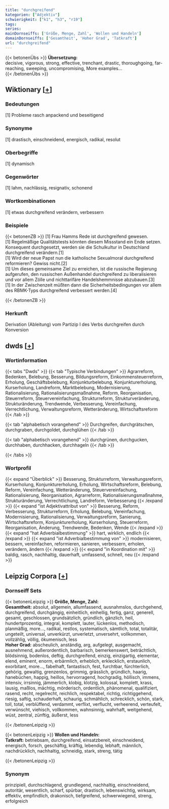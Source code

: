 ```yaml
---
title: "durchgreifend"
kategorien: ["Adjektiv"]
schwierigkeit: ["k1", "h3", "r19"]
tags:
series:
mainDornseiffs: ['Größe, Menge, Zahl', 'Wollen und Handeln']
domainDornseiffs: ['Gesamtheit', 'Hoher Grad', 'Tatkraft']
url: "durchgreifend"
---
```


{{< betonenÜbs >}}
**Übersetzung:**  
decisive, vigorous, strong, effective, trenchant, drastic, thoroughgoing, far-reaching, sweeping, uncompromising, More examples...  
{{< /betonenÜbs >}}

## Wiktionary [[+](https://de.wiktionary.org/wiki/durchgreifend)]

### Bedeutungen
[1] Probleme rasch anpackend und beseitigend  

### Synonyme
[1] drastisch, einschneidend, energisch, radikal, resolut  

### Oberbegriffe
[1] dynamisch  

### Gegenwörter
[1] lahm, nachlässig, resignativ, schonend  

### Wortkombinationen
[1] etwas durchgreifend verändern, verbessern  

### Beispiele
{{< betonenZB >}}
[1] Frau Hamms Rede ist durchgreifend gewesen.  
[1] Regelmäßige Qualitätstests könnten diesem Missstand ein Ende setzen. Konsequent durchgesetzt, werden sie die Schulkultur in Deutschland durchgreifend verändern.[1]  
[1] Wird der neue Papst nun die katholische Sexualmoral durchgreifend reformieren? Gewiss nicht.[2]  
[1] Um dieses gemeinsame Ziel zu erreichen, ist die russische Regierung aufgerufen, den russischen Außenhandel durchgreifend zu liberalisieren und vor allem Zölle und nichttarifäre Handelshemmnisse abzubauen.[3]  
[1] In der Zwischenzeit müßten dann die Sicherheitsbedingungen vor allem des RBMK-Typs durchgreifend verbessert werden.[4]  

{{< /betonenZB >}}
### Herkunft
Derivation (Ableitung) vom Partizip I des Verbs durchgreifen durch Konversion  



## dwds [[+](https://www.dwds.de/wb/durchgreifend)]

### Wortinformation
{{< tabs "Dwds" >}}
{{< tab "Typische Verbindungen" >}}
Agrarreform, Bedenken, Belebung, Besserung, Bildungsreform, Einkommensteuerreform, Erholung, Geschäftsbelebung, Konjunkturbelebung, Konjunkturerholung, Kurserholung, Landreform, Marktbelebung, Modernisierung, Rationalisierung, Rationalisierungsmaßnahme, Reform, Reorganisation, Steuerreform, Steuervereinfachung, Strukturreform, Strukturveränderung, Strukturänderung, Trendwende, Verbesserung, Vereinfachung, Verrechtlichung, Verwaltungsreform, Wetteränderung, Wirtschaftsreform
{{< /tab >}}

{{< tab "alphabetisch vorangehend" >}}
Durchgreifen, durchgrätschen, durchgraben, durchgoldet, durchglühen
{{< /tab >}}

{{< tab "alphabetisch vorangehend" >}}
durchgrünen, durchgucken, durchhaben, durchhacken, durchhageln
{{< /tab >}}

{{< /tabs >}}

### Wortprofil
{{< expand "Überblick" >}} Besserung, Strukturreform, Verwaltungsreform, Kurserholung, Konjunkturerholung, Erholung, Wirtschaftsreform, Belebung, Reform, Vereinfachung, Wetteränderung, Steuervereinfachung, Rationalisierung, Reorganisation, Agrarreform, Rationalisierungsmaßnahme, Strukturänderung, Verrechtlichung, Landreform, Verbesserung {{< /expand >}}
{{< expand "ist Adjektivattribut von" >}} Besserung, Reform, Verbesserung, Strukturreform, Erholung, Belebung, Vereinfachung, Modernisierung, Rationalisierung, Verwaltungsreform, Sanierung, Wirtschaftsreform, Konjunkturerholung, Kurserholung, Steuerreform, Reorganisation, Änderung, Trendwende, Bedenken, Wende {{< /expand >}}
{{< expand "hat Adverbialbestimmung" >}} hart, wirklich, endlich {{< /expand >}}
{{< expand "ist Adverbialbestimmung von" >}} modernisieren, bessern, vereinfachen, reformieren, sanieren, verbessern, erholen, verändern, ändern {{< /expand >}}
{{< expand "in Koordination mit" >}} baldig, rasch, nachhaltig, dauerhaft, umfassend, schnell, neu {{< /expand >}}

## Leipzig Corpora [[+](https://corpora.uni-leipzig.de/en/res?word=durchgreifend&corpusId=deu_newscrawl-public_2018)]

### Dornseiff Sets
{{< betonenLeipzig >}}
**Größe, Menge, Zahl:**  
**Gesamtheit:** absolut, allgemein, allumfassend, ausnahmslos, durchgehend, durchgreifend, durchgängig, einheitlich, einhellig, fertig, ganz, generell, gesamt, geschlossen, grundsätzlich, gründlich, gänzlich, heil, hundertprozentig, integral, komplett, lauter, lückenlos, methodisch, planmäßig, more..., radikal, restlos, systematisch, sämtlich, total, totalitär, ungeteilt, universal, unverkürzt, unverletzt, unversehrt, vollkommen, vollzählig, völlig, ökumenisch, less  
**Hoher Grad:** abscheulich, anständig, arg, aufgelegt, ausgemacht, ausnehmend, außerordentlich, barbarisch, bemerkenswert, beträchtlich, blödsinnig, bodenlos, deftig, durchgreifend, einzig, einzigartig, elementar, elend, eminent, enorm, erbärmlich, erheblich, erklecklich, erstaunlich, exorbitant, more..., fabelhaft, fantastisch, fest, furchtbar, fürchterlich, gehörig, gewaltig, grenzenlos, grimmig, grässlich, gründlich, haarig, hanebüchen, happig, heillos, hervorragend, hochgradig, höllisch, immens, intensiv, irrsinnig, jämmerlich, klobig, klotzig, kolossal, komplett, krass, lausig, maßlos, mächtig, mörderisch, ordentlich, phänomenal, qualifiziert, rasend, recht, regelrecht, reichlich, respektabel, richtig, richtiggehend, riesig, saftig, schauderhaft, schaurig, schmählich, schrecklich, schön, stark, toll, total, verblüffend, verdammt, verflixt, verflucht, verheerend, verteufelt, verwünscht, viehisch, vollkommen, wahnsinnig, wahrhaft, weitgehend, wüst, zentral, zünftig, äußerst, less  

{{< /betonenLeipzig >}}


{{< betonenLeipzig >}}
**Wollen und Handeln:**  
**Tatkraft:** betriebsam, durchgreifend, einsatzbereit, einschneidend, energisch, forsch, geschäftig, kräftig, lebendig, lebhaft, männlich, nachdrücklich, nachhaltig, schneidig, stark, streng, tätig  

{{< /betonenLeipzig >}}

### Synonym
prinzipiell, durchschlagend, grundlegend, nachhaltig, einschneidend, autoritär, wesentlich, scharf, spürbar, drastisch, lebenswichtig, wirksam, effektiv, empfindlich, drakonisch, tiefgreifend, schwerwiegend, streng, erfolgreich

